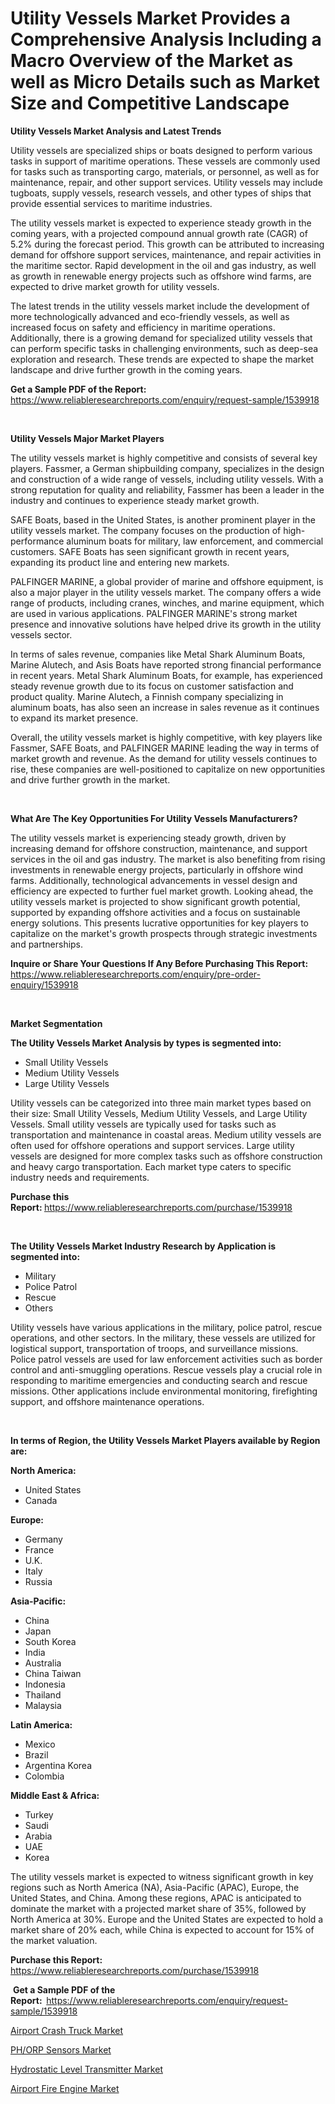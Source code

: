 <p><h1>Utility Vessels Market Provides a Comprehensive Analysis Including a Macro Overview of the Market as well as Micro Details such as Market Size and Competitive Landscape</h1></p><p><strong>Utility Vessels Market Analysis and Latest Trends</strong></p>
<p><p>Utility vessels are specialized ships or boats designed to perform various tasks in support of maritime operations. These vessels are commonly used for tasks such as transporting cargo, materials, or personnel, as well as for maintenance, repair, and other support services. Utility vessels may include tugboats, supply vessels, research vessels, and other types of ships that provide essential services to maritime industries.</p><p>The utility vessels market is expected to experience steady growth in the coming years, with a projected compound annual growth rate (CAGR) of 5.2% during the forecast period. This growth can be attributed to increasing demand for offshore support services, maintenance, and repair activities in the maritime sector. Rapid development in the oil and gas industry, as well as growth in renewable energy projects such as offshore wind farms, are expected to drive market growth for utility vessels.</p><p>The latest trends in the utility vessels market include the development of more technologically advanced and eco-friendly vessels, as well as increased focus on safety and efficiency in maritime operations. Additionally, there is a growing demand for specialized utility vessels that can perform specific tasks in challenging environments, such as deep-sea exploration and research. These trends are expected to shape the market landscape and drive further growth in the coming years.</p></p>
<p><strong>Get a Sample PDF of the Report:&nbsp;</strong> <a href="https://www.reliableresearchreports.com/enquiry/request-sample/1539918">https://www.reliableresearchreports.com/enquiry/request-sample/1539918</a></p>
<p>&nbsp;</p>
<p><strong>Utility Vessels Major Market Players</strong></p>
<p><p>The utility vessels market is highly competitive and consists of several key players. Fassmer, a German shipbuilding company, specializes in the design and construction of a wide range of vessels, including utility vessels. With a strong reputation for quality and reliability, Fassmer has been a leader in the industry and continues to experience steady market growth.</p><p>SAFE Boats, based in the United States, is another prominent player in the utility vessels market. The company focuses on the production of high-performance aluminum boats for military, law enforcement, and commercial customers. SAFE Boats has seen significant growth in recent years, expanding its product line and entering new markets.</p><p>PALFINGER MARINE, a global provider of marine and offshore equipment, is also a major player in the utility vessels market. The company offers a wide range of products, including cranes, winches, and marine equipment, which are used in various applications. PALFINGER MARINE's strong market presence and innovative solutions have helped drive its growth in the utility vessels sector.</p><p>In terms of sales revenue, companies like Metal Shark Aluminum Boats, Marine Alutech, and Asis Boats have reported strong financial performance in recent years. Metal Shark Aluminum Boats, for example, has experienced steady revenue growth due to its focus on customer satisfaction and product quality. Marine Alutech, a Finnish company specializing in aluminum boats, has also seen an increase in sales revenue as it continues to expand its market presence.</p><p>Overall, the utility vessels market is highly competitive, with key players like Fassmer, SAFE Boats, and PALFINGER MARINE leading the way in terms of market growth and revenue. As the demand for utility vessels continues to rise, these companies are well-positioned to capitalize on new opportunities and drive further growth in the market.</p></p>
<p>&nbsp;</p>
<p><strong>What Are The Key Opportunities For Utility Vessels Manufacturers?</strong></p>
<p><p>The utility vessels market is experiencing steady growth, driven by increasing demand for offshore construction, maintenance, and support services in the oil and gas industry. The market is also benefiting from rising investments in renewable energy projects, particularly in offshore wind farms. Additionally, technological advancements in vessel design and efficiency are expected to further fuel market growth. Looking ahead, the utility vessels market is projected to show significant growth potential, supported by expanding offshore activities and a focus on sustainable energy solutions. This presents lucrative opportunities for key players to capitalize on the market's growth prospects through strategic investments and partnerships.</p></p>
<p><strong>Inquire or Share Your Questions If Any Before Purchasing This Report:</strong> <a href="https://www.reliableresearchreports.com/enquiry/pre-order-enquiry/1539918">https://www.reliableresearchreports.com/enquiry/pre-order-enquiry/1539918</a></p>
<p>&nbsp;</p>
<p><strong>Market Segmentation</strong></p>
<p><strong>The Utility Vessels Market Analysis by types is segmented into:</strong></p>
<p><ul><li>Small Utility Vessels</li><li>Medium Utility Vessels</li><li>Large Utility Vessels</li></ul></p>
<p><p>Utility vessels can be categorized into three main market types based on their size: Small Utility Vessels, Medium Utility Vessels, and Large Utility Vessels. Small utility vessels are typically used for tasks such as transportation and maintenance in coastal areas. Medium utility vessels are often used for offshore operations and support services. Large utility vessels are designed for more complex tasks such as offshore construction and heavy cargo transportation. Each market type caters to specific industry needs and requirements.</p></p>
<p><strong>Purchase this Report:&nbsp;</strong><a href="https://www.reliableresearchreports.com/purchase/1539918">https://www.reliableresearchreports.com/purchase/1539918</a></p>
<p>&nbsp;</p>
<p><strong>The Utility Vessels Market Industry Research by Application is segmented into:</strong></p>
<p><ul><li>Military</li><li>Police Patrol</li><li>Rescue</li><li>Others</li></ul></p>
<p><p>Utility vessels have various applications in the military, police patrol, rescue operations, and other sectors. In the military, these vessels are utilized for logistical support, transportation of troops, and surveillance missions. Police patrol vessels are used for law enforcement activities such as border control and anti-smuggling operations. Rescue vessels play a crucial role in responding to maritime emergencies and conducting search and rescue missions. Other applications include environmental monitoring, firefighting support, and offshore maintenance operations.</p></p>
<p>&nbsp;</p>
<p><strong>In terms of Region, the Utility Vessels Market Players available by Region are:</strong></p>
<p>
    <p> <strong> North America: </strong>
        <ul>
            <li>United States</li>
            <li>Canada</li>
        </ul>
        </p> 
    <p> <strong> Europe: </strong>
        <ul>
            <li>Germany</li>
            <li>France</li>
            <li>U.K.</li>
            <li>Italy</li>
            <li>Russia</li>
        </ul>
        </p> 
    <p> <strong> Asia-Pacific: </strong>
        <ul>
            <li>China</li>
            <li>Japan</li>
            <li>South Korea</li>
            <li>India</li>
            <li>Australia</li>
            <li>China Taiwan</li>
            <li>Indonesia</li>
            <li>Thailand</li>
            <li>Malaysia</li>
        </ul>
        </p> 
    <p> <strong> Latin America: </strong>
        <ul>
            <li>Mexico</li>
            <li>Brazil</li>
            <li>Argentina Korea</li>
            <li>Colombia</li>
        </ul>
        </p> 
    <p> <strong> Middle East & Africa: </strong>
        <ul>
            <li>Turkey</li>
            <li>Saudi</li>
            <li>Arabia</li>
            <li>UAE</li>
            <li>Korea</li>
        </ul>
    </p>
    </p>
<p><p>The utility vessels market is expected to witness significant growth in key regions such as North America (NA), Asia-Pacific (APAC), Europe, the United States, and China. Among these regions, APAC is anticipated to dominate the market with a projected market share of 35%, followed by North America at 30%. Europe and the United States are expected to hold a market share of 20% each, while China is expected to account for 15% of the market valuation.</p></p>
<p><strong>Purchase this Report: </strong><a href="https://www.reliableresearchreports.com/purchase/1539918">https://www.reliableresearchreports.com/purchase/1539918</a></p>
<p>&nbsp;<strong>Get a Sample PDF of the Report:&nbsp;&nbsp;</strong><a href="https://www.reliableresearchreports.com/enquiry/request-sample/1539918">https://www.reliableresearchreports.com/enquiry/request-sample/1539918</a></p>
<p><strong></strong></p>
<p><p><a href="https://github.com/jerrycopelandthomaswsqd8q/Market-Research-Report-List-1/blob/main/airport-crash-truck-market.md">Airport Crash Truck Market</a></p><p><a href="https://issuu.com/reportprime-2/docs/phorp-sensors-market-size-2030.pptx">PH/ORP Sensors Market</a></p><p><a href="https://issuu.com/reportprime-2/docs/hydrostatic-level-transmitter-market-size-2030.ppt">Hydrostatic Level Transmitter Market</a></p><p><a href="https://github.com/brenzgnarento/Market-Research-Report-List-1/blob/main/airport-fire-engine-market.md">Airport Fire Engine Market</a></p></p>